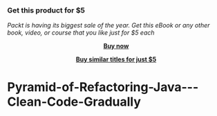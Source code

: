 
### Get this product for $5

<i>Packt is having its biggest sale of the year. Get this eBook or any other book, video, or course that you like just for $5 each</i>


<b><p align='center'>[Buy now](https://packt.link/9781800563414)</p></b>


<b><p align='center'>[Buy similar titles for just $5](https://subscription.packtpub.com/search)</p></b>


# Pyramid-of-Refactoring-Java---Clean-Code-Gradually